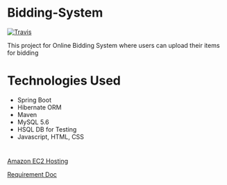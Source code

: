 # Bidding-System


[![Travis](https://travis-ci.org/Omi10/BiddingSystem.svg?branch=master)](https://github.com/Omi10/BiddingSystem)

This project for Online Bidding System where users can upload their items for bidding

# Technologies Used

- Spring Boot
- Hibernate ORM
- Maven
- MySQL 5.6
- HSQL DB for Testing
- Javascript, HTML, CSS

#

[Amazon EC2 Hosting](http://ec2-54-245-35-16.us-west-2.compute.amazonaws.com:8080/bidsystem/)


[Requirement Doc](https://docs.google.com/document/d/1zbbmGKQ3GOYGNZ9AJlDZWMlvCoUCbNKhgTPp8_waSvg/edit?usp=sharing)





